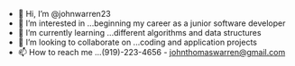 - 👋 Hi, I’m @johnwarren23
- 👀 I’m interested in ...beginning my career as a junior software developer
- 🌱 I’m currently learning ...different algorithms and data structures
- 💞️ I’m looking to collaborate on ...coding and application projects
- 📫 How to reach me ...(919)-223-4656 - johnthomaswarren@gmail.com

<!---
johnwarren23/johnwarren23 is a ✨ special ✨ repository because its `README.md` (this file) appears on your GitHub profile.
You can click the Preview link to take a look at your changes.
--->
